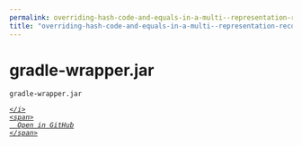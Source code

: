 ```yaml
---
permalink: overriding-hash-code-and-equals-in-a-multi--representation-record/email---ep/gradle/wrapper/gradle-wrapper.jar.html
title: "overriding-hash-code-and-equals-in-a-multi--representation-record/email---ep/gradle/wrapper/gradle-wrapper.jar"
---
```


# gradle-wrapper.jar
```
gradle-wrapper.jar
```
<div class="social open-gh-btn my-4">
  <a class="btn btn-github" href="https://github.com/tobiasbriones/blog/tree/main/swe/dev/java/design/overriding-hash-code-and-equals-in-a-multi--representation-record/email---ep/gradle/wrapper/gradle-wrapper.jar" target="_blank">
    <i class="fab fa-github">
      
    </i>
    <span>
      Open in GitHub
    </span>
  </a>
</div>